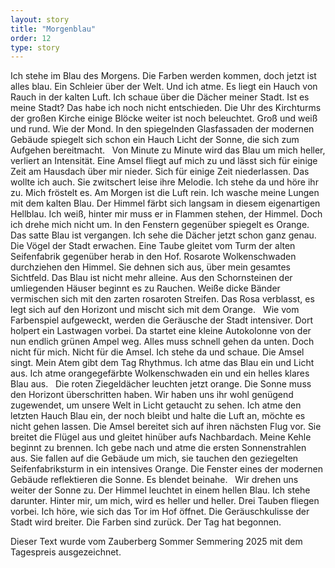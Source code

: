 ```yaml
---
layout: story
title: "Morgenblau"
order: 12
type: story
---
```


Ich stehe im Blau des Morgens. Die Farben werden kommen, doch jetzt ist alles blau. Ein Schleier über der Welt. Und ich atme. Es liegt ein Hauch von Rauch in der kalten Luft. Ich schaue über die Dächer meiner Stadt. Ist es meine Stadt? Das habe ich noch nicht entschieden. Die Uhr des Kirchturms der großen Kirche einige Blöcke weiter ist noch beleuchtet. Groß und weiß und rund. Wie der Mond. In den spiegelnden Glasfassaden der modernen Gebäude spiegelt sich schon ein Hauch Licht der Sonne, die sich zum Aufgehen bereitmacht.
 
Von Minute zu Minute wird das Blau um mich heller, verliert an Intensität. Eine Amsel fliegt auf mich zu und lässt sich für einige Zeit am Hausdach über mir nieder. Sich für einige Zeit niederlassen. Das wollte ich auch. Sie zwitschert leise ihre Melodie. Ich stehe da und höre ihr zu. Mich fröstelt es. Am Morgen ist die Luft rein. Ich wasche meine Lungen mit dem kalten Blau. Der Himmel färbt sich langsam in diesem eigenartigen Hellblau. Ich weiß, hinter mir muss er in Flammen stehen, der Himmel. Doch ich drehe mich nicht um. In den Fenstern gegenüber spiegelt es Orange.
 
Das satte Blau ist vergangen. Ich sehe die Dächer jetzt schon ganz genau. Die Vögel der Stadt erwachen. Eine Taube gleitet vom Turm der alten Seifenfabrik gegenüber herab in den Hof. Rosarote Wolkenschwaden durchziehen den Himmel. Sie dehnen sich aus, über mein gesamtes Sichtfeld. Das Blau ist nicht mehr alleine. Aus den Schornsteinen der umliegenden Häuser beginnt es zu Rauchen. Weiße dicke Bänder vermischen sich mit den zarten rosaroten Streifen. Das Rosa verblasst, es legt sich auf den Horizont und mischt sich mit dem Orange.
 
Wie vom Farbenspiel aufgeweckt, werden die Geräusche der Stadt intensiver. Dort holpert ein Lastwagen vorbei. Da startet eine kleine Autokolonne von der nun endlich grünen Ampel weg. Alles muss schnell gehen da unten. Doch nicht für mich. Nicht für die Amsel. Ich stehe da und schaue. Die Amsel singt. Mein Atem gibt dem Tag Rhythmus. Ich atme das Blau ein und Licht aus. Ich atme orangegefärbte Wolkenschwaden ein und ein helles klares Blau aus.
 
Die roten Ziegeldächer leuchten jetzt orange. Die Sonne muss den Horizont überschritten haben. Wir haben uns ihr wohl genügend zugewendet, um unsere Welt in Licht getaucht zu sehen. Ich atme den letzten Hauch Blau ein, der noch bleibt und halte die Luft an, möchte es nicht gehen lassen. Die Amsel bereitet sich auf ihren nächsten Flug vor. Sie breitet die Flügel aus und gleitet hinüber aufs Nachbardach. Meine Kehle beginnt zu brennen. Ich gebe nach und atme die ersten Sonnenstrahlen aus. Sie fallen auf die Gebäude um mich, sie tauchen den geziegelten Seifenfabriksturm in ein intensives Orange. Die Fenster eines der modernen Gebäude reflektieren die Sonne. Es blendet beinahe.
 
Wir drehen uns weiter der Sonne zu. Der Himmel leuchtet in einem hellen Blau. Ich stehe darunter. Hinter mir, um mich, wird es heller und heller. Drei Tauben fliegen vorbei. Ich höre, wie sich das Tor im Hof öffnet. Die Geräuschkulisse der Stadt wird breiter. Die Farben sind zurück. Der Tag hat begonnen.



Dieser Text wurde vom Zauberberg Sommer Semmering 2025 mit dem Tagespreis ausgezeichnet.